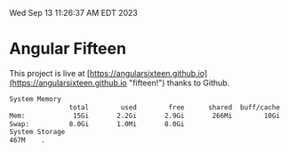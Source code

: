 Wed Sep 13 11:26:37 AM EDT 2023

# Angular Fifteen


This project is live at [https://angularsixteen.github.io](https://angularsixteen.github.io "fifteen!") thanks to Github.

```bash
System Memory
               total        used        free      shared  buff/cache   available
Mem:            15Gi       2.2Gi       2.9Gi       266Mi        10Gi        12Gi
Swap:          8.0Gi       1.0Mi       8.0Gi
System Storage
467M	.
```
```bash
